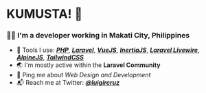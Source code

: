 # KUMUSTA! :wave:

### :man_technologist: I'm a developer working in Makati City, Philippines

* :toolbox: Tools I use: [_**PHP**_](https://www.php.net/), [_**Laravel**_](https://laravel.com/), [**_VueJS_**](https://vuejs.org/), [**_InertiaJS_**](https://inertiajs.com/), [_**Laravel Livewire**_](https://laravel-livewire.com/), [**_AlpineJS_**](https://github.com/alpinejs/alpine/), [**_TailwindCSS_**](https://tailwindcss.com/)
* :earth_asia: I'm mostly active within the **Laravel Community**
* :speech_balloon: Ping me about _Web Design and Development_
* :mailbox_with_mail: Reach me at Twitter: [**_@luigircruz_**](https://twitter.com/luigircruz)
